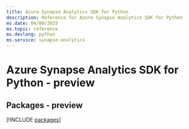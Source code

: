 ```yaml
---
title: Azure Synapse Analytics SDK for Python
description: Reference for Azure Synapse Analytics SDK for Python
ms.date: 04/09/2025
ms.topic: reference
ms.devlang: python
ms.service: synapse-analytics
---
```

# Azure Synapse Analytics SDK for Python - preview
## Packages - preview
[!INCLUDE [packages](synapse-analytics-index.md)]